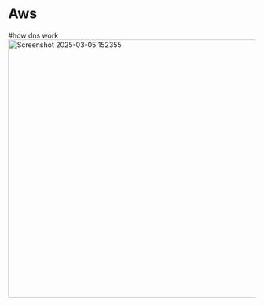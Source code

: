 # Aws
#how dns work
<img width="527" alt="Screenshot 2025-03-05 152355" src="https://github.com/user-attachments/assets/15d10dbf-abc6-4842-8005-3c9665f48be9" />
